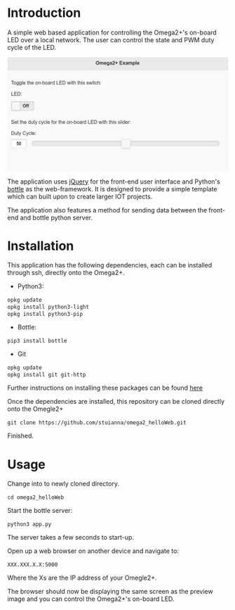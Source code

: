 # Introduction

A simple web based application for controlling the Omega2+'s on-board LED over a local network. The user can control the state and PWM duty cycle of the LED.

![App Preview](preview.png)

The application uses [jQuery](https://jquery.com/) for the front-end user interface and Python's [bottle](https://bottlepy.org/docs/dev/) as the web-framework.  It is designed to provide a simple template which can built upon to create larger IOT projects.

The application also features a method for sending data between the front-end and bottle python server.

# Installation

This application has the following dependencies, each can be installed through ssh, directly onto the Omega2+.

- Python3:

```
opkg update
opkg install python3-light
opkg install python3-pip
```

- Bottle:

```
pip3 install bottle
```

- Git
```
opkg update
opkg install git git-http
```

Further instructions on installing these packages can be found [here](https://docs.onion.io/omega2-docs/)

Once the dependencies are installed, this repository can be cloned directly onto the Omegle2+

```
git clone https://github.com/stuianna/omega2_helloWeb.git
```

Finished.

# Usage

Change into to newly cloned directory.

```
cd omega2_helloWeb
```

Start the bottle server:
```
python3 app.py
```

The server takes a few seconds to start-up.

Open up a web browser on another device and navigate to:
```
XXX.XXX.X.X:5000
```
Where the Xs are the IP address of your Omegle2+.

The browser should now be displaying the same screen as the preview image and you can control the Omega2+'s on-board LED.

